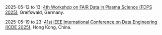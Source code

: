 2025-05-12 to 13: [4th Workshop on FAIR Data in Plasma Science (FDPS 2025)](https://plasma-mds.org/ws-fair-data-plasma-science-4.html "FDPS 2025 focuses on FAIR data principles in plasma science, covering data management, interoperability, and open-access frameworks. Topics include plasma diagnostics, simulation data, and applications in fusion research and astrophysics, emphasizing standardized data practices for collaboration."), Greifswald, Germany.

2025-05-19 to 23: [41st IEEE International Conference on Data Engineering (ICDE 2025)](https://ieee-icde.org/2025/ "ICDE 2025 explores data engineering, focusing on big data management, machine learning integration, and data analytics. Topics include graph databases, data privacy, and real-time processing, with applications in AI and IoT, emphasizing scalable data systems and algorithms."), Hong Kong, China.

